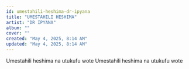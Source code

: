 ```yaml
---
id: umestahili-heshima-dr-ipyana
title: "UMESTAHILI HESHIMA"
artist: "DR IPYANA"
album: ""
cover: ""
created: "May 4, 2025, 8:14 AM"
updated: "May 4, 2025, 8:14 AM"
---
```


Umestahili heshima na utukufu wote 
Umestahili heshima na utukufu wote 